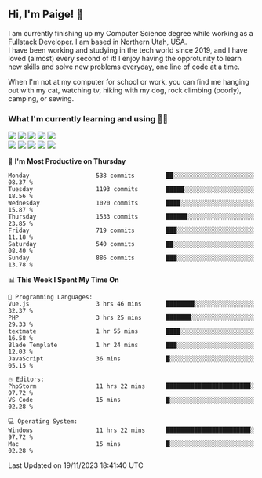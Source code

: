 ## Hi, I'm Paige! :vulcan_salute:

I am currently finishing up my Computer Science degree while working as a Fullstack Developer. I am based in Northern Utah, USA. \
I have been working and studying in the tech world since 2019, and I have loved (almost) every second of it! I enjoy having the opprotunity to learn new skills and solve new problems everyday, one line of code at a time.  

When I'm not at my computer for school or work, you can find me hanging out with my cat, watching tv, hiking with my dog, rock climbing (poorly), camping, or sewing.  

### What I'm currently learning and using :woman_technologist:
![](https://img.shields.io/badge/Laravel-FF2D20?style=for-the-badge&logo=laravel&logoColor=white) 
![](https://img.shields.io/badge/PHP-777BB4?style=for-the-badge&logo=php&logoColor=white)
![](https://img.shields.io/badge/Vue.js-35495E?style=for-the-badge&logo=vuedotjs&logoColor=4FC08D) 
![](https://img.shields.io/badge/MySQL-005C84?style=for-the-badge&logo=mysql&logoColor=white) 
![](https://img.shields.io/badge/Tailwind_CSS-38B2AC?style=for-the-badge&logo=tailwind-css&logoColor=white) \
![](https://img.shields.io/badge/Python-FFD43B?style=for-the-badge&logo=python&logoColor=blue)
![](https://img.shields.io/badge/Django-092E20?style=for-the-badge&logo=django&logoColor=green)
![](https://img.shields.io/badge/Kotlin-0095D5?&style=for-the-badge&logo=kotlin&logoColor=white)
![](https://img.shields.io/badge/Java-ED8B00?style=for-the-badge&logo=java&logoColor=white)
![](https://img.shields.io/badge/Haskell-5D4F85?style=for-the-badge&logo=haskell&logoColor=white) 

<!--START_SECTION:waka-->
📅 **I'm Most Productive on Thursday** 

```text
Monday                   538 commits         ██░░░░░░░░░░░░░░░░░░░░░░░   08.37 % 
Tuesday                  1193 commits        █████░░░░░░░░░░░░░░░░░░░░   18.56 % 
Wednesday                1020 commits        ████░░░░░░░░░░░░░░░░░░░░░   15.87 % 
Thursday                 1533 commits        ██████░░░░░░░░░░░░░░░░░░░   23.85 % 
Friday                   719 commits         ███░░░░░░░░░░░░░░░░░░░░░░   11.18 % 
Saturday                 540 commits         ██░░░░░░░░░░░░░░░░░░░░░░░   08.40 % 
Sunday                   886 commits         ███░░░░░░░░░░░░░░░░░░░░░░   13.78 % 
```


📊 **This Week I Spent My Time On** 

```text
💬 Programming Languages: 
Vue.js                   3 hrs 46 mins       ████████░░░░░░░░░░░░░░░░░   32.37 % 
PHP                      3 hrs 25 mins       ███████░░░░░░░░░░░░░░░░░░   29.33 % 
textmate                 1 hr 55 mins        ████░░░░░░░░░░░░░░░░░░░░░   16.58 % 
Blade Template           1 hr 24 mins        ███░░░░░░░░░░░░░░░░░░░░░░   12.03 % 
JavaScript               36 mins             █░░░░░░░░░░░░░░░░░░░░░░░░   05.15 % 

🔥 Editors: 
PhpStorm                 11 hrs 22 mins      ████████████████████████░   97.72 % 
VS Code                  15 mins             █░░░░░░░░░░░░░░░░░░░░░░░░   02.28 % 

💻 Operating System: 
Windows                  11 hrs 22 mins      ████████████████████████░   97.72 % 
Mac                      15 mins             █░░░░░░░░░░░░░░░░░░░░░░░░   02.28 % 
```


 Last Updated on 19/11/2023 18:41:40 UTC
<!--END_SECTION:waka-->
